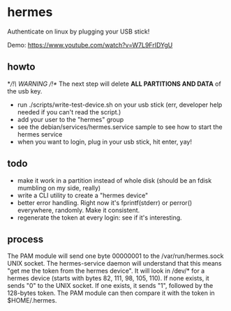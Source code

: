# hermes

Authenticate on linux by plugging your USB stick!

Demo: https://www.youtube.com/watch?v=W7L9FrIDYgU

## howto

**/!\ WARNING /!\** The next step will delete **ALL PARTITIONS AND DATA** of the usb key.

- run ./scripts/write-test-device.sh on your usb stick (err, developer
  help needed if you can't read the script.)
- add your user to the "hermes" group
- see the debian/services/hermes.service sample to see how to start
  the hermes service
- when you want to login, plug in your usb stick, hit enter, yay!

## todo

- make it work in a partition instead of whole disk (should be an
  fdisk mumbling on my side, really)
- write a CLI utility to create a "hermes device"
- better error handling. Right now it's fprintf(stderr) or perror()
  everywhere, randomly. Make it consistent.
- regenerate the token at every login: see if it's interesting.

## process

The PAM module will send one byte 00000001 to the /var/run/hermes.sock
UNIX socket. The hermes-service daemon will understand that this means
"get me the token from the hermes device". It will look in /dev/* for
a hermes device (starts with bytes 82, 111, 98, 105, 110). If none
exists, it sends "0" to the UNIX socket. If one exists, it sends "1",
followed by the 128-bytes token. The PAM module can then compare it
with the token in $HOME/.hermes.
